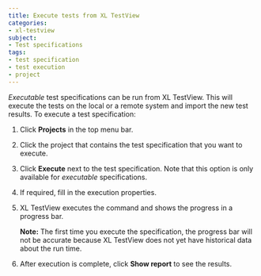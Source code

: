 ```yaml
---
title: Execute tests from XL TestView
categories:
- xl-testview
subject:
- Test specifications
tags:
- test specification
- test execution
- project
---
```


*Executable* test specifications can be run from XL TestView. This will execute the tests on the local or a remote system and import the new test results. To execute a test specification:

1. Click **Projects** in the top menu bar.
1. Click the project that contains the test specification that you want to execute.
1. Click **Execute** next to the test specification. Note that this option is only available for *executable* specifications.
1. If required, fill in the execution properties.
1. XL TestView executes the command and shows the progress in a progress bar. 

    **Note:** The first time you execute the specification, the progress bar will not be accurate because XL TestView does not yet have historical data about the run time.

1. After execution is complete, click **Show report** to see the results.
